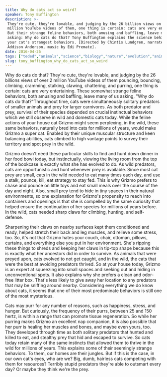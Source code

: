 ```yaml
---
title: Why do cats act so weird?
speaker: Tony Buffington
description: >-
 They're cute, they're lovable, and judging by the 26 billion views on over 2
 million YouTube videos of them, one thing is certain: cats are very entertaining.
 But their strange feline behaviors, both amusing and baffling, leave many of us
 asking: Why do cats do that? Tony Buffington explains the science behind some of
 your cat's strangest behaviors. [Directed by Chintis Lundgren, narrated by
 Addison Anderson, music by Edi Premate].
date: 2016-04-26
tags: ["teded","animals","science","biology","nature","evolution","animation"]
slug: tony_buffington_why_do_cats_act_so_weird
---
```


Why do cats do that? They're cute, they're lovable, and judging by the 26 billions views
of over 2 million YouTube videos of them pouncing, bouncing, climbing, cramming, stalking,
clawing, chattering, and purring, one thing is certain: cats are very entertaining. These
somewhat strange feline behaviors, both amusing and baffling, leave many of us asking,
"Why do cats do that?"Throughout time, cats were simultaneously solitary predators of
smaller animals and prey for larger carnivores. As both predator and prey, survival of
their species depended on crucial instinctual behaviors which we still observe in wild 
and domestic cats today. While the feline actions of your house cat Grizmo might seem
perplexing, in the wild, these same behaviors, naturally bred into cats for millions of
years, would make Grizmo a super cat. Enabled by their unique muscular structure and keen
balancing abilities, cats climbed to high vantage points to survey their territory and
spot prey in the wild.

Grizmo doesn't need these particular skills to find and hunt down dinner in her food bowl
today, but instinctually, viewing the living room from the top of the bookcase is exactly
what she has evolved to do. As wild predators, cats are opportunistic and hunt whenever
prey is available. Since most cat prey are small, cats in the wild needed to eat many
times each day, and use a stalk, pounce, kill, eat strategy to stay fed. This is why
Grizmo prefers to chase and pounce on little toys and eat small meals over the course of
the day and night. Also, small prey tend to hide in tiny spaces in their natural
environments, so one explanation for Grizmo's propensity to reach into containers and
openings is that she is compelled by the same curiosity that helped ensure the
continuation of her species for millions of years before. In the wild, cats needed sharp
claws for climbing, hunting, and self-defense.

Sharpening their claws on nearby surfaces kept them conditioned and ready, helped stretch
their back and leg muscles, and relieve some stress, too. So, it's not that Grizmo hates
your couch, chair, ottoman, pillows, curtains, and everything else you put in her
environment. She's ripping these things to shreds and keeping her claws in tip-top shape
because this is exactly what her ancestors did in order to survive. As animals that were
preyed upon, cats evolved to not get caught, and in the wild, the cats that were the best
at avoiding predators thrived. So at your house today, Grizmo is an expert at squeezing
into small spaces and seeking out and hiding in unconventional spots. It also explains why
she prefers a clean and odor-free litter box. That's less likely to give away her
location to any predators that may be sniffing around nearby. Considering everything we do
know about cats, it seems that one of their most predominate behaviors is still one of
the most mysterious.

Cats may purr for any number of reasons, such as happiness, stress, and hunger. But
curiously, the frequency of their purrs, between 25 and 150 hertz, is within a range that
can promote tissue regeneration. So while her purring makes Grizmo an excellent nap
companion, it is also possible that her purr is healing her muscles and bones, and maybe
even yours, too. They developed through time as both solitary predators that hunted and
killed to eat, and stealthy prey that hid and escaped to survive. So cats today retain
many of the same instincts that allowed them to thrive in the wild for millions of years.
This explains some of their seemingly strange behaviors. To them, our homes are their
jungles. But if this is the case, in our own cat's eyes, who are we? Big, dumb, hairless
cats competing with them for resources? Terribly stupid predators they're able to outsmart
every day? Or maybe they think we're the prey.

<!--
ad_duration=0
event="TED-Ed"
external_start_time=0
intro_duration=0
is_subtitle_required="False"
is_talk_featured="False"
language="en"
language_swap="False"
native_language="en"
number_of_related_talks=6
number_of_speakers=1
number_of_subtitled_videos=0
number_of_tags=7
number_of_talk_download_languages=32
number_of_talk_more_resources=0
number_of_talk_recommendations=0
number_of_talks_take_actions=0
post_ad_duration=0
published_timestamp="2017-09-07 15:54:54"
recording_date="2016-04-26"
speaker_is_published=0
speaker_name="Tony Buffington"
talk_name="Why do cats act so weird?"
talks_tags=["teded","animals","science","biology","nature","evolution","animation"]
url_photo_talk="https://s3.amazonaws.com/talkstar-photos/uploads/544c64f7-465e-4f91-9670-05328af398f8/18_cats.jpg"
url_webpage="https://www.ted.com/talks/tony_buffington_why_do_cats_act_so_weird"
video_type_name="TED-Ed Original"
-->